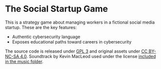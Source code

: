 # The Social Startup Game
This is a strategy game about managing workers in a fictional social media startup. These are the key features:
* Authentic cybersecurity language
* Exposes educational paths toward careers in cybersecurity

The source code is released under [GPL 3](http://www.gnu.org/licenses/gpl-3.0.en.html) and
original assets under [CC BY-NC-SA 4.0](http://creativecommons.org/licenses/by-nc-sa/4.0/).
Soundtrack by Kevin MacLeod used under the license [included in the music folder](https://github.com/doctor-g/social-startup-game/blob/master/assets/src/main/resources/assets/music/license.txt).